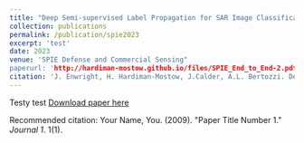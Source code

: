 ```yaml
---
title: "Deep Semi-supervised Label Propagation for SAR Image Classification"
collection: publications
permalink: /publication/spie2023
excerpt: 'test'
date: 2023
venue: 'SPIE Defense and Commercial Sensing"
paperurl: 'http://hardiman-mostow.github.io/files/SPIE_End_to_End-2.pdf'
citation: 'J. Enwright, H. Hardiman-Mostow, J.Calder, A.L. Bertozzi. Deep semi-supervised Label Propagation for SAR Image Classification. _SPIE Defense and Commercial Sensing_, 2023.'
---
```

Testy test
[Download paper here](http://academicpages.github.io/files/paper1.pdf)

Recommended citation: Your Name, You. (2009). "Paper Title Number 1." <i>Journal 1</i>. 1(1).
